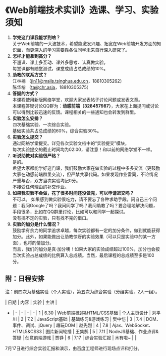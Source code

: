 # 《Web前端技术实训》选课、学习、实验须知

1. **学完这门课我能学到啥？**  
关于Web前端的一大波技术，希望能激发兴趣、拓宽在Web前端开发方面的知识面，而更深入的学习需要靠各位同学未来自行深入研究了。
2. **怎样才能拿到高分？**  
不翘课、课上多互动、课外多思考、认真做实验。  
每堂课都有随堂测试，课堂成绩占总成绩的10%。
3. **助教的联系方式？**  
江林楠 （[jln11@mails.tsinghua.edu.cn](mailto:jln11@mails.tsinghua.edu.cn)，18810305262）  
陈华榕 （[ta@chr.asia](mailto:ta@chr.asia)，18810305375）
4. **答疑的方式？**  
本课程使用新版网络学堂，欢迎大家发表帖子讨论问题或发表文章。  
本课程答疑讨论QQ群为：**动感前端（328457987）**，大家在上面提问或讨论可以得到比较迅速的反馈。课程相关的一些通知也会转发到群里。
5. **实验怎么安排？**  
四次基础实验、一次综合实验。  
基础实验共占总成绩的60%，综合实验30%。  
6. **实验怎么提交？**  
通过网络学堂提交。详见各次实验文档中的“实验提交”模块。  
每次实验提交的截止时间均为02:00，请注意！和以前的网络学堂不一样。  
7. **听说助教对实验很严格？**  
是的。  
希望大家都能学好这门课，我们鼓励大家在做实验的过程中多多交流（更鼓励大家在动感前端群里交流），但严禁共享代码。如果发现作业雷同，不论情况严重与否，双方当次实验均记0分。  
不接受任何理由的补交作业。
8. **如果我实验不会做，花了很多时间还没做完，可以申请迟交吗？**  
不可以。
如果感到做实验很吃力，请不要忘了各种求助手段。问自己三个问题：我问Google了吗？我问同学了吗？我问助教了吗？要合理地解决问题，手段很多，比如在QQ群里讨论，比如可以和同学一起探讨。  
没有搞不定的实验，只有找不完的借口。
9. **实验的加分是什么情况？**  
鼓励学有余力的同学追求卓越，每次实验都有一定的加分条件，做到就能获得加分。此外，如果能做出让助教惊讶的实验效果（可以只是实验中的某一方面），也将酌情加分。  
而且，我们的加分是真·加分噢！如果大家的实验成绩超过100%，加分也会按当次实验占总成绩的比例算入总成绩。当然，最后课程的总成绩至多是100分。

## 附：日程安排

注：前四次为基础实验（个人实验），第五次为综合实验（分组实验，2人一组）。

 | 日期 | 内容 | 实验 | 主讲 |
- | - | - | - | - |
1 | 6.30 | Web前端概述&HTML/CSS基础 | 个人主页设计 | 刘平川 |
2 | 7.2 | JavaScript基础 | 基础练习&游戏练习 | 樊中恺 |
3 | 7.4 | DOM、事件、调试、jQuery | 趣玩DOM | 赵先烈 |
4 | 7.8 | Ajax、WebSocket、HTML5&CSS3 | 图片新闻轮播 | 王集鹄 |
5 | 7.11 | NodeJS基础、作业点评&答疑 | 创意前端游戏 | 贾铮 |
6 | 7.17 | 综合实验汇报 | 木有啦~ | |

7月17日进行综合实验汇报和演示，由百度工程师进行现场点评和打分。
